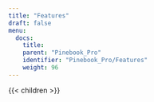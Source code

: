 ```yaml
---
title: "Features"
draft: false
menu:
  docs:
    title:
    parent: "Pinebook_Pro"
    identifier: "Pinebook_Pro/Features"
    weight: 96
---
```


{{< children >}}
